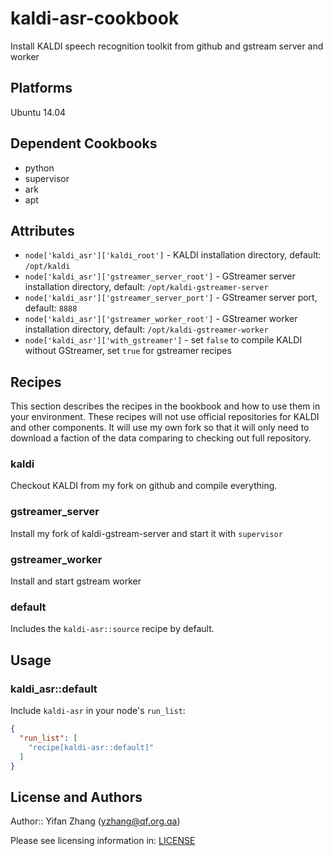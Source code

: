 # kaldi-asr-cookbook

Install KALDI speech recognition toolkit from github and gstream server and
worker

## Platforms

Ubuntu 14.04

## Dependent Cookbooks

* python
* supervisor
* ark
* apt

## Attributes

* `node['kaldi_asr']['kaldi_root']` - KALDI installation directory, default: `/opt/kaldi`
* `node['kaldi_asr']['gstreamer_server_root']` - GStreamer server installation directory, default: `/opt/kaldi-gstreamer-server`
* `node['kaldi_asr']['gstreamer_server_port']` - GStreamer server port, default: `8888`
* `node['kaldi_asr']['gstreamer_worker_root']` - GStreamer worker installation directory, default: `/opt/kaldi-gstreamer-worker`
* `node['kaldi_asr']['with_gstreamer']` - set `false` to compile KALDI without GStreamer, set `true` for gstreamer recipes

## Recipes

This section describes the recipes in the bookbook and how to use them in your environment. These recipes will not use official repositories for KALDI and other components. It will use my own fork so that it will only need to download a faction of the data comparing to checking out full repository.

### kaldi

Checkout KALDI from my fork on github and compile everything.

### gstreamer_server

Install my fork of kaldi-gstream-server and start it with `supervisor`

### gstreamer_worker

Install and start gstream worker

### default

Includes the `kaldi-asr::source` recipe by default.

## Usage

### kaldi_asr::default

Include `kaldi-asr` in your node's `run_list`:

```json
{
  "run_list": [
    "recipe[kaldi-asr::default]"
  ]
}
```

## License and Authors

Author:: Yifan Zhang (<yzhang@qf.org.qa>)

Please see licensing information in: [LICENSE](LICENSE)
